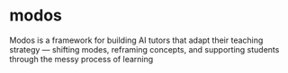 # modos
Modos is a framework for building AI tutors that adapt their teaching strategy — shifting modes, reframing concepts, and supporting students through the messy process of learning
